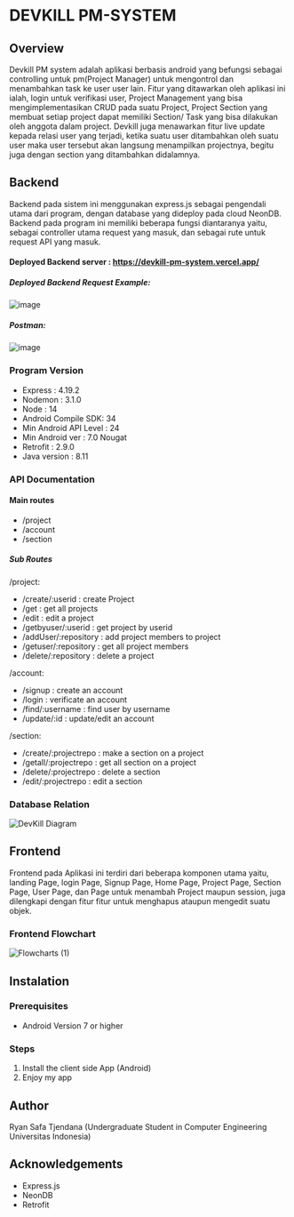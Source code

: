 # DEVKILL PM-SYSTEM

## Overview

Devkill PM system adalah aplikasi berbasis android yang befungsi sebagai controlling untuk pm(Project Manager) untuk mengontrol dan menambahkan task ke user user lain. Fitur yang ditawarkan oleh aplikasi ini ialah, login untuk verifikasi user, Project Management yang bisa mengimplementasikan CRUD pada suatu Project, Project Section yang membuat setiap project dapat memiliki Section/ Task yang bisa dilakukan oleh anggota dalam project. Devkill juga menawarkan fitur live update kepada relasi user yang terjadi, ketika suatu user ditambahkan oleh suatu user maka user tersebut akan langsung menampilkan projectnya, begitu juga dengan section yang ditambahkan didalamnya.

## Backend

Backend pada sistem ini menggunakan express.js sebagai pengendali utama dari program, dengan database yang dideploy pada cloud NeonDB. Backend pada program ini memiliki beberapa fungsi diantaranya yaitu, sebagai controller utama request yang masuk, dan sebagai rute untuk request API yang masuk.

#### Deployed Backend server : https://devkill-pm-system.vercel.app/

##### Deployed Backend Request Example:

![image](https://github.com/ryansatj/Devkill-PM-System/assets/134668057/12c5bd52-3248-46ea-b592-11e0045b313e)

##### Postman:
![image](https://github.com/ryansatj/Devkill-PM-System/assets/134668057/037bf18b-9eca-4471-8cee-caa904a7c7a9)

### Program Version

- Express : 4.19.2
- Nodemon : 3.1.0
- Node : 14
- Android Compile SDK: 34
- Min Android API Level : 24
- Min Android ver : 7.0 Nougat
- Retrofit : 2.9.0
- Java version : 8.11

### API Documentation

#### Main routes
- /project
- /account
- /section

##### Sub Routes

/project:
- /create/:userid : create Project
- /get : get all projects
- /edit : edit a project
- /getbyuser/:userid : get project by userid
- /addUser/:repository : add project members to project
- /getuser/:repository : get all project members
- /delete/:repository : delete a project

/account: 
- /signup : create an account
- /login : verificate an account
- /find/:username : find user by username
- /update/:id : update/edit an account

/section:
- /create/:projectrepo : make a section on a project
- /getall/:projectrepo : get all section on a project
- /delete/:projectrepo : delete a section
- /edit/:projectrepo : edit a section


### Database Relation
![DevKill Diagram](https://github.com/ryansatj/Devkill-PM-System/assets/134668057/60e025ec-b387-4f2f-ae38-a24f66552bb0)


## Frontend

Frontend pada Aplikasi ini terdiri dari beberapa komponen utama yaitu, landing Page, login Page, Signup Page, Home Page, Project Page, Section Page, User Page, dan Page untuk menambah Project maupun session, juga dilengkapi dengan fitur fitur untuk menghapus ataupun mengedit suatu objek.

### Frontend Flowchart
![Flowcharts (1)](https://github.com/ryansatj/Devkill-PM-System/assets/134668057/0083ef0e-de0b-4676-b469-9dc11e0c3b00)


## Instalation

### Prerequisites

- Android Version 7 or higher

### Steps

1. Install the client side App (Android)
2. Enjoy my app

## Author

Ryan Safa Tjendana (Undergraduate Student in Computer Engineering Universitas Indonesia)

## Acknowledgements
- Express.js
- NeonDB
- Retrofit
